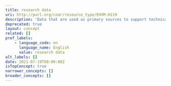 ```yaml
---
title: research data
uri: http://purl.org/coar/resource_type/EHVM-H119
description: 'Data that are used as primary sources to support technical or scientific enquiry, research, scholarship, or artistic activity, and that are used as evidence in the research process and/or are commonly accepted in the research community as necessary to validate research findings and results. [Source: https://casrai.org/term/research-data]'
deprecated: true
layout: concept
related: []
pref_labels:
    - language_code: en
      language_name: English
      value: research data
alt_labels: []
date: 2021-07-19T00:00:00Z
isTopConcept: true
narrower_concepts: []
broader_concepts: []
---
```


